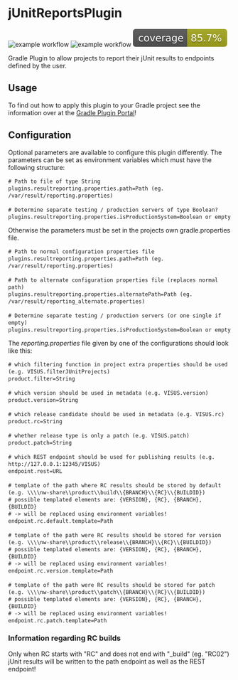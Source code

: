 # jUnitReportsPlugin

![example workflow](https://github.com/VISUS-Health-IT-GmbH/jUnitReportsPlugin/actions/workflows/gradle.yml/badge.svg)
![example workflow](https://github.com/VISUS-Health-IT-GmbH/jUnitReportsPlugin/actions/workflows/gradle_validation.yml/badge.svg)
[![Coverage](.github/badges/jacoco.svg)](https://github.com/VISUS-Health-IT-GmbH/jUnitReportsPlugin/actions/workflows/gradle.yml)

Gradle Plugin to allow projects to report their jUnit results to endpoints defined by the user.

## Usage

To find out how to apply this plugin to your Gradle project see the information over at the
[Gradle Plugin Portal](https://plugins.gradle.org/plugin/com.visus.infrastructure.junitreports)!

## Configuration

Optional parameters are available to configure this plugin differently. The parameters can be set as environment 
variables which must have the following structure:

```properties
# Path to file of type String
plugins.resultreporting.properties.path=Path (eg. /var/result/reporting.properties)

# Determine separate testing / production servers of type Boolean?
plugins.resultreporting.properties.isProductionSystem=Boolean or empty
```

Otherwise the parameters must be set in the projects own gradle.properties file.

```properties
# Path to normal configuration properties file
plugins.resultreporting.properties.path=Path (eg. /var/result/reporting.properties)

# Path to alternate configuration properties file (replaces normal path)
plugins.resultreporting.properties.alternatePath=Path (eg. /var/result/reporting_alternate.properties)

# Determine separate testing / production servers (or one single if empty)
plugins.resultreporting.properties.isProductionSystem=Boolean or empty
```

The *reporting.properties* file given by one of the configurations should look like this:

```properties
# which filtering function in project extra properties should be used (e.g. VISUS.filterJUnitProjects)
product.filter=String

# which version should be used in metadata (e.g. VISUS.version)
product.version=String

# which release candidate should be used in metadata (e.g. VISUS.rc)
product.rc=String

# whether release type is only a patch (e.g. VISUS.patch)
product.patch=String

# which REST endpoint should be used for publishing results (e.g. http://127.0.0.1:12345/VISUS)
endpoint.rest=URL

# template of the path where RC results should be stored by default (e.g. \\\\nw-share\\product\\build\\{BRANCH}\\{RC}\\{BUILDID})
# possible templated elements are: {VERSION}, {RC}, {BRANCH}, {BUILDID}
# -> will be replaced using environment variables!
endpoint.rc.default.template=Path

# template of the path were RC results should be stored for version (e.g. \\\\nw-share\\product\\release\\{BRANCH}\\{RC}\\{BUILDID})
# possible templated elements are: {VERSION}, {RC}, {BRANCH}, {BUILDID}
# -> will be replaced using environment variables!
endpoint.rc.version.template=Path

# template of the path were RC results should be stored for patch (e.g. \\\\nw-share\\product\\patch\\{BRANCH}\\{RC}\\{BUILDID})
# possible templated elements are: {VERSION}, {RC}, {BRANCH}, {BUILDID}
# -> will be replaced using environment variables!
endpoint.rc.patch.template=Path
```

### Information regarding RC builds

Only when RC starts with "RC" and does not end with "_build" (eg. "RC02") jUnit results will be written to the path
endpoint as well as the REST endpoint!
